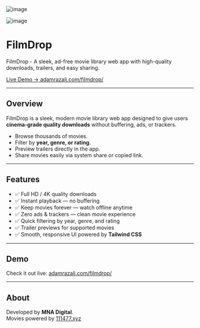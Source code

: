 ![image](https://github.com/user-attachments/assets/8762f7b1-6afe-4659-9079-d3ccaea59e66)

![image](https://github.com/user-attachments/assets/314876fd-0a3c-4018-a34f-ef75fb964f6e)

# FilmDrop
FilmDrop - A sleek, ad-free movie library web app with high-quality downloads, trailers, and easy sharing.

[Live Demo → adamrazali.com/filmdrop/](https://adamrazali.com/filmdrop/)

---

## Overview

FilmDrop is a sleek, modern movie library web app designed to give users **cinema-grade quality downloads** without buffering, ads, or trackers.  

- Browse thousands of movies.
- Filter by **year, genre, or rating**.
- Preview trailers directly in the app.
- Share movies easily via system share or copied link.

---

## Features

- ✅ Full HD / 4K quality downloads  
- ✅ Instant playback — no buffering  
- ✅ Keep movies forever — watch offline anytime  
- ✅ Zero ads & trackers — clean movie experience  
- ✅ Quick filtering by year, genre, and rating  
- ✅ Trailer previews for supported movies  
- ✅ Smooth, responsive UI powered by **Tailwind CSS**  

---

## Demo

Check it out live: [adamrazali.com/filmdrop/](https://adamrazali.com/filmdrop/)

---

## About

Developed by **MNA Digital**.  
Movies powered by [111477.xyz](https://a.111477.xyz)
